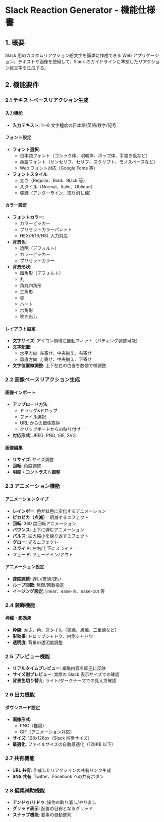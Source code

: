# Slack Reaction Generator - 機能仕様書

## 1. 概要

Slack 用のカスタムリアクション絵文字を簡単に作成できる Web アプリケーション。テキストや画像を使用して、Slack のガイドラインに準拠したリアクション絵文字を生成する。

## 2. 機能要件

### 2.1 テキストベースリアクション生成

#### 入力機能

- **入力テキスト**: 1〜8 文字程度の日本語/英語/数字/記号

#### フォント設定

- **フォント選択**:
  - 日本語フォント（ゴシック体、明朝体、ポップ体、手書き風など）
  - 英語フォント（サンセリフ、セリフ、スクリプト、モノスペースなど）
  - Web フォント対応（Google Fonts 等）
- **フォントスタイル**:
  - 太さ（Regular、Bold、Black 等）
  - スタイル（Normal、Italic、Oblique）
  - 装飾（アンダーライン、取り消し線）

#### カラー設定

- **フォントカラー**:
  - カラーピッカー
  - プリセットカラーパレット
  - HEX/RGB/HSL 入力対応
- **背景色**:
  - 透明（デフォルト）
  - カラーピッカー
  - プリセットカラー
- **背景形状**:
  - 四角形（デフォルト）
  - 丸
  - 角丸四角形
  - 三角形
  - 星
  - ハート
  - 六角形
  - 吹き出し

#### レイアウト設定

- **文字サイズ**: アイコン領域に自動フィット（パディング調整可能）
- **文字配置**:
  - 水平方向: 左寄せ、中央揃え、右寄せ
  - 垂直方向: 上寄せ、中央揃え、下寄せ
- **文字位置微調整**: 上下左右の位置を数値で微調整

### 2.2 画像ベースリアクション生成

#### 画像インポート

- **アップロード方法**:
  - ドラッグ&ドロップ
  - ファイル選択
  - URL からの画像取得
  - クリップボードからの貼り付け
- **対応形式**: JPEG, PNG, GIF, SVG

#### 画像編集

- **リサイズ**: サイズ調整
- **回転**: 角度調整
- **明度・コントラスト調整**

### 2.3 アニメーション機能

#### アニメーションタイプ

- **レインボー**: 色が虹色に変化するアニメーション
- **ピカピカ（点滅）**: 明滅するエフェクト
- **回転**: 360 度回転アニメーション
- **バウンス**: 上下に弾むアニメーション
- **パルス**: 拡大縮小を繰り返すエフェクト
- **グロー**: 光るエフェクト
- **スライド**: 左右/上下にスライド
- **フェード**: フェードイン/アウト

#### アニメーション設定

- **速度調整**: 遅い/普通/速い
- **ループ回数**: 無限/回数指定
- **イージング設定**: linear、ease-in、ease-out 等

### 2.4 装飾機能

#### 枠線・影効果

- **枠線**: 太さ、色、スタイル（実線、点線、二重線など）
- **影効果**: ドロップシャドウ、内側シャドウ
- **透明度**: 背景の透明度調整

### 2.5 プレビュー機能

- **リアルタイムプレビュー**: 編集内容を即座に反映
- **サイズ別プレビュー**: 実際の Slack 表示サイズでの確認
- **背景色切り替え**: ライト/ダークテーマでの見え方確認

### 2.6 出力機能

#### ダウンロード設定

- **画像形式**:
  - PNG（推奨）
  - GIF（アニメーション対応）
- **サイズ**: 128x128px（Slack 推奨サイズ）
- **最適化**: ファイルサイズの自動最適化（128KB 以下）

### 2.7 共有機能

- **URL 共有**: 作成したリアクションの共有リンク生成
- **SNS 共有**: Twitter、Facebook への共有ボタン

### 2.8 編集補助機能

- **アンドゥ/リドゥ**: 操作の取り消し/やり直し
- **グリッド表示**: 配置の目安となるグリッド
- **スナップ機能**: 要素の自動整列
